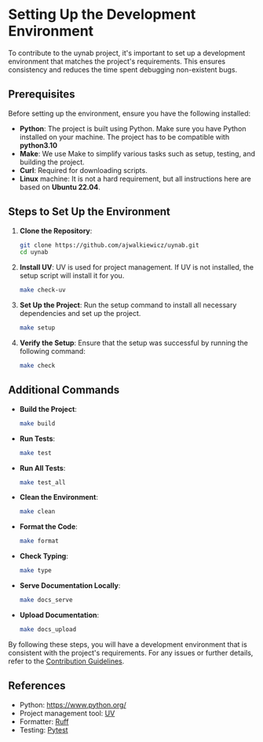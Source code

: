# Setting Up the Development Environment

To contribute to the uynab project, it's important to set up a development environment that matches the project's requirements. This ensures consistency and reduces the time spent debugging non-existent bugs.

## Prerequisites

Before setting up the environment, ensure you have the following installed:

- **Python**: The project is built using Python. Make sure you have Python installed on your machine. The project has to be compatible with **python3.10**
- **Make**: We use Make to simplify various tasks such as setup, testing, and building the project.
- **Curl**: Required for downloading scripts.
- **Linux** machine: It is not a hard requirement, but all instructions here are based on **Ubuntu 22.04**.

## Steps to Set Up the Environment

1. **Clone the Repository**:
    ```sh
    git clone https://github.com/ajwalkiewicz/uynab.git
    cd uynab
    ```

2. **Install UV**:
    UV is used for project management. If UV is not installed, the setup script will install it for you.
    ```sh
    make check-uv
    ```

3. **Set Up the Project**:
    Run the setup command to install all necessary dependencies and set up the project.
    ```sh
    make setup
    ```

4. **Verify the Setup**:
    Ensure that the setup was successful by running the following command:
    ```sh
    make check
    ```

## Additional Commands

- **Build the Project**:
  ```sh
  make build
  ```

- **Run Tests**:
  ```sh
  make test
  ```

- **Run All Tests**:
  ```sh
  make test_all
  ```

- **Clean the Environment**:
  ```sh
  make clean
  ```

- **Format the Code**:
  ```sh
  make format
  ```

- **Check Typing**:
  ```sh
  make type
  ```

- **Serve Documentation Locally**:
  ```sh
  make docs_serve
  ```

- **Upload Documentation**:
  ```sh
  make docs_upload
  ```

By following these steps, you will have a development environment that is consistent with the project's requirements. For any issues or further details, refer to the [Contribution Guidelines](contribution.md).

## References

* Python: https://www.python.org/ 
* Project management tool: [UV](https://docs.astral.sh/uv/)
* Formatter: [Ruff](https://docs.astral.sh/ruff/)
* Testing: [Pytest](https://docs.pytest.org/en/stable/index.html)